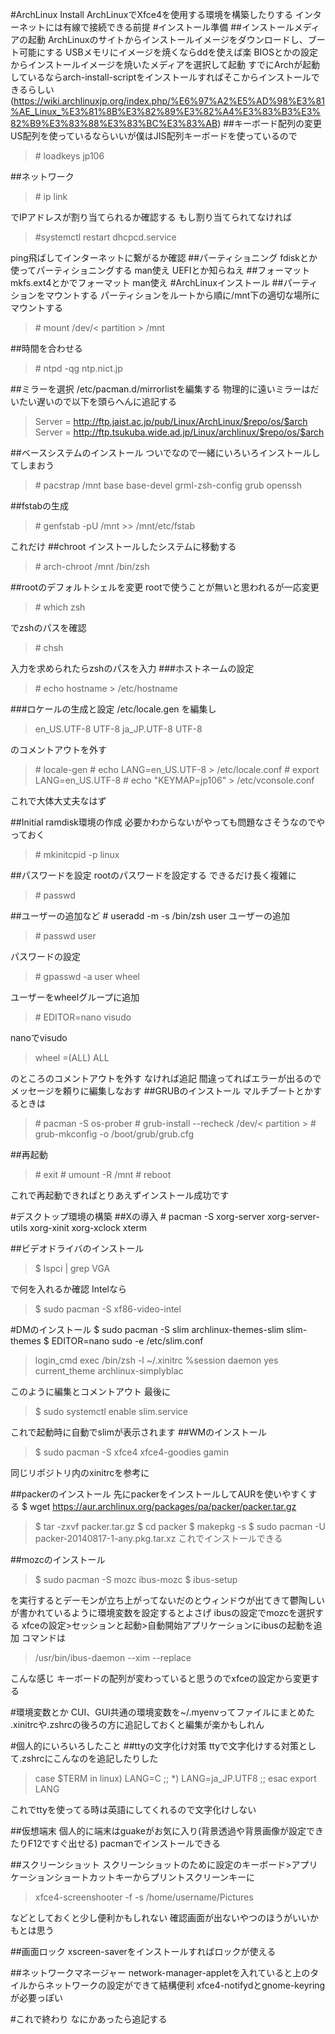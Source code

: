 #ArchLinux Install
ArchLinuxでXfce4を使用する環境を構築したりする
インターネットには有線で接続できる前提
#インストール準備
##インストールメディアの起動
ArchLinuxのサイトからインストールイメージをダウンロードし、ブート可能にする
USBメモリにイメージを焼くならddを使えば楽
BIOSとかの設定からインストールイメージを焼いたメディアを選択して起動
すでにArchが起動しているならarch-install-scriptをインストールすればそこからインストールできるらしい(https://wiki.archlinuxjp.org/index.php/%E6%97%A2%E5%AD%98%E3%81%AE_Linux_%E3%81%8B%E3%82%89%E3%82%A4%E3%83%B3%E3%82%B9%E3%83%88%E3%83%BC%E3%83%AB)
##キーボード配列の変更
US配列を使っているならいいが僕はJIS配列キーボードを使っているので
>\# loadkeys jp106

##ネットワーク
>\# ip link

でIPアドレスが割り当てられるか確認する
もし割り当てられてなければ
>\#systemctl restart dhcpcd.service

ping飛ばしてインターネットに繋がるか確認
##パーティショニング
fdiskとか使ってパーティショニングする
man使え
UEFIとか知らねえ
##フォーマット
mkfs.ext4とかでフォーマット
man使え
#ArchLinuxインストール
##パーティションをマウントする
パーティションをルートから順に/mnt下の適切な場所にマウントする
>\# mount /dev/< partition > /mnt

##時間を合わせる
>\# ntpd -qg ntp.nict.jp

##ミラーを選択
/etc/pacman.d/mirrorlistを編集する
物理的に遠いミラーはだいたい遅いので以下を頭らへんに追記する
>Server = http://ftp.jaist.ac.jp/pub/Linux/ArchLinux/$repo/os/$arch
Server = http://ftp.tsukuba.wide.ad.jp/Linux/archlinux/$repo/os/$arch

##ベースシステムのインストール
ついでなので一緒にいろいろインストールしてしまおう
>\# pacstrap /mnt base base-devel grml-zsh-config grub openssh

##fstabの生成
>\# genfstab -pU /mnt >> /mnt/etc/fstab

これだけ
##chroot
インストールしたシステムに移動する
>\# arch-chroot /mnt /bin/zsh

##rootのデフォルトシェルを変更
rootで使うことが無いと思われるが一応変更
>\# which zsh

でzshのパスを確認
>\# chsh

入力を求められたらzshのパスを入力
###ホストネームの設定
>\# echo hostname > /etc/hostname

###ロケールの生成と設定
/etc/locale.gen
を編集し
>en_US.UTF-8 UTF-8
ja_JP.UTF-8 UTF-8

のコメントアウトを外す

>\# locale-gen
\# echo LANG=en_US.UTF-8 > /etc/locale.conf
\# export LANG=en_US.UTF-8
\# echo "KEYMAP=jp106" > /etc/vconsole.conf

これで大体大丈夫なはず

##Initial ramdisk環境の作成
必要かわからないがやっても問題なさそうなのでやっておく
>\# mkinitcpid -p linux

##パスワードを設定
rootのパスワードを設定する
できるだけ長く複雑に
>\# passwd

##ユーザーの追加など
\# useradd -m -s /bin/zsh user
ユーザーの追加
>\# passwd user
>
パスワードの設定
>\# gpasswd -a user wheel
>
ユーザーをwheelグループに追加
>\# EDITOR=nano visudo
>
nanoでvisudo
>wheel =(ALL) ALL

のところのコメントアウトを外す
なければ追記
間違ってればエラーが出るのでメッセージを頼りに編集しなおす
##GRUBのインストール
マルチブートとかするときは
>\# pacman -S os-prober
\# grub-install --recheck /dev/< partition >
\# grub-mkconfig -o /boot/grub/grub.cfg

##再起動
>\# exit
\# umount -R /mnt
\# reboot

これで再起動できればとりあえずインストール成功です

#デスクトップ環境の構築
##Xの導入
\# pacman -S xorg-server xorg-server-utils xorg-xinit xorg-xclock xterm

##ビデオドライバのインストール
>$ lspci | grep VGA

で何を入れるか確認
Intelなら
>$ sudo pacman -S xf86-video-intel

#DMのインストール
$ sudo pacman -S slim archlinux-themes-slim slim-themes
$ EDITOR=nano sudo -e /etc/slim.conf
>login_cmd exec /bin/zsh -l ~/.xinitrc %session
daemon yes
current_theme archlinux-simplyblac

このように編集とコメントアウト
最後に
>$ sudo systemctl enable slim.service

これで起動時に自動でslimが表示されます
##WMのインストール
>$ sudo pacman -S xfce4 xfce4-goodies gamin

同じリポジトリ内のxinitrcを参考に

##packerのインストール
先にpackerをインストールしてAURを使いやすくする
$ wget https://aur.archlinux.org/packages/pa/packer/packer.tar.gz
>$ tar -zxvf packer.tar.gz
$ cd packer
$ makepkg -s
$ sudo pacman -U packer-20140817-1-any.pkg.tar.xz
これでインストールできる

##mozcのインストール
>$ sudo pacman -S mozc ibus-mozc
>$ ibus-setup

を実行するとデーモンが立ち上がってないだのとウィンドウが出てきて鬱陶しいが書かれているように環境変数を設定するとよさげ
ibusの設定でmozcを選択する
xfceの設定>セッションと起動>自動開始アプリケーションにibusの起動を追加
コマンドは
>/usr/bin/ibus-daemon --xim --replace

こんな感じ
キーボードの配列が変わっていると思うのでxfceの設定から変更する

#環境変数とか
CUI、GUI共通の環境変数を~/.myenvってファイルにまとめた
.xinitrcや.zshrcの後ろの方に追記しておくと編集が楽かもしれん

#個人的にいろいろしたこと
##ttyの文字化け対策
ttyで文字化けする対策として.zshrcにこんなのを追記したりした
>case $TERM in
        linux)
                LANG=C
                ;;
        *)
        LANG=ja_JP.UTF8
        ;;
esac
export LANG

これでttyを使ってる時は英語にしてくれるので文字化けしない

##仮想端末
個人的に端末はguakeがお気に入り(背景透過や背景画像が設定できたりF12ですぐ出せる)
pacmanでインストールできる

##スクリーンショット
スクリーンショットのために設定のキーボード>アプリケーションショートカットキーからプリントスクリーンキーに
>xfce4-screenshooter -f -s /home/username/Pictures

などとしておくと少し便利かもしれない
確認画面が出ないやつのほうがいいかもとは思う

##画面ロック
xscreen-saverをインストールすればロックが使える

##ネットワークマネージャー
network-manager-appletを入れていると上のタイルからネットワークの設定ができて結構便利
xfce4-notifydとgnome-keyringが必要っぽい

#これで終わり
なにかあったら追記する









